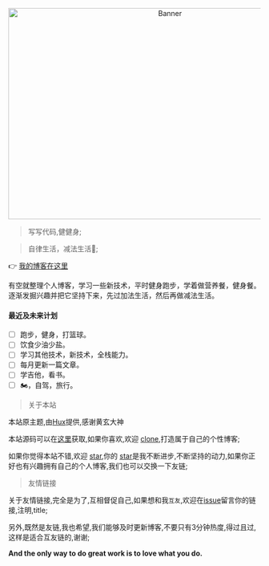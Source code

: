 
<p align="center">
<img src="http://media.admintest.top/digital10.jpg" width="630" height="421" alt="Banner" />
</p>


> 写写代码,健健身;

> 自律生活，减法生活💪;

👉 [我的博客在这里](http://www.admintest.top/)


有空就整理个人博客，学习一些新技术，平时健身跑步，学着做营养餐，健身餐。逐渐发掘兴趣并把它坚持下来，先过加法生活，然后再做减法生活。


#### 最近及未来计划

- [ ] 跑步，健身，打篮球。
- [ ] 饮食少油少盐。
- [ ] 学习其他技术，新技术，全栈能力。
- [ ] 每月更新一篇文章。
- [ ] 学吉他，看书。
- [ ] 🏍️，自驾，旅行。

> 关于本站

本站原主题,由[Hux](https://github.com/Huxpro/huxpro.github.io)提供,感谢黄玄大神

本站源码可以在[这里](https://github.com/AdminTestsGitHub/www.admintest.top)获取,如果你喜欢,欢迎 [clone]((https://github.com/AdminTestsGitHub/www.admintest.top)),打造属于自己的个性博客;

如果你觉得本站不错,欢迎 [star](https://github.com/AdminTestsGitHub/www.admintest.top),你的 [star](https://github.com/AdminTestsGitHub/www.admintest.top)是我不断进步,不断坚持的动力,如果你正好也有兴趣拥有自己的个人博客,我们也可以交换一下友链;


> 友情链接

关于友情链接,完全是为了,互相督促自己,如果想和我`互友`,欢迎在[issue](https://github.com/AdminTestsGitHub/www.admintest.top/issues)留言你的链接,注明,title;

另外,既然是友链,我也希望,我们能够及时更新博客,不要只有3分钟热度,得过且过,这样是适合互友链的,谢谢;


**And the only way to do great work is to love what you do.**


